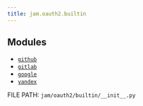 ```yaml
---
title: jam.oauth2.builtin
---
```


## Modules

* [`github`](builtin/github.md)
* [`gitlab`](builtin/gitlab.md)
* [`google`](builtin/google.md)
* [`yandex`](builtin/yandex.md)

FILE PATH: `jam/oauth2/builtin/__init__.py`